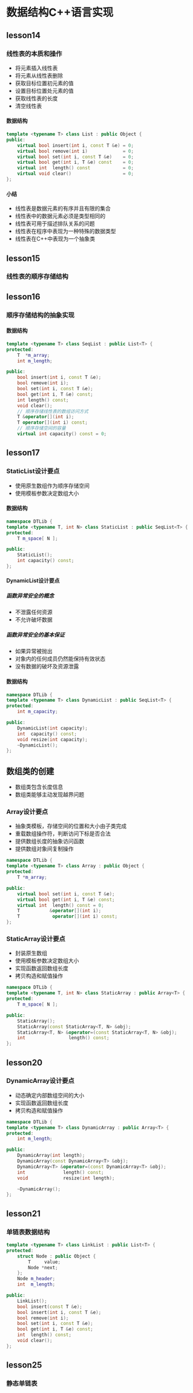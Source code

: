 # 数据结构C++语言实现 
## lesson14
### 线性表的本质和操作
- 将元素插入线性表
- 将元素从线性表删除
- 获取目标位置初元素的值
- 设置目标位置处元素的值
- 获取线性表的长度
- 清空线性表
#### 数据结构
```C++
template <typename T> class List : public Object {
public:
    virtual bool insert(int i, const T &e) = 0;
    virtual bool remove(int i)             = 0;
    virtual bool set(int i, const T &e)    = 0;
    virtual bool get(int i, T &e) const    = 0;
    virtual int  length() const            = 0;
    virtual void clear()                   = 0;
};
```
#### 小结
- 线性表是数据元素的有序并且有限的集合
- 线性表中的数据元素必须是类型相同的
- 线性表可用于描述排队关系的问题
- 线性表在程序中表现为一种特殊的数据类型
- 线性表在C++中表现为一个抽象类
## lesson15
### 线性表的顺序存储结构
## lesson16
### 顺序存储结构的抽象实现
#### 数据结构
```C++
template <typename T> class SeqList : public List<T> {
protected:
    T  *m_array;
    int m_length;

public:
    bool insert(int i, const T &e);
    bool remove(int i);
    bool set(int i, const T &e);
    bool get(int i, T &e) const;
    int length() const;
    void clear();
    // 顺序存储线性表的数组访问方式
    T &operator[](int i);
    T operator[](int i) const;
    // 顺序存储空间的容量
    virtual int capacity() const = 0;
```
## lesson17
### StaticList设计要点
- 使用原生数组作为顺序存储空间
- 使用模板参数决定数组大小
#### 数据结构
``` C++
namespace DTLib {
template <typename T, int N> class StaticList : public SeqList<T> {
protected:
    T m_space[ N ];

public:
    StaticList();
    int capacity() const;
};
```
#### DynamicList设计要点
##### 函数异常安全的概念
- 不泄露任何资源
- 不允许破坏数据
##### 函数异常安全的基本保证
- 如果异常被抛出
- 对象内的任何成员仍然能保持有效状态
- 没有数据的破坏及资源泄露
#### 数据结构
```C++
namespace DTLib {
template <typename T> class DynamicList : public SeqList<T> {
protected:
    int m_capacity;

public:
    DynamicList(int capacity);
    int  capacity() const;
    void resize(int capacity);
    ~DynamicList();
};
```
## 数组类的创建
- 数组类包含长度信息
- 数组类能够主动发现越界问题
### Array设计要点
- 抽象类模板，存储空间的位置和大小由子类完成
- 重载数组操作符，判断访问下标是否合法
- 提供数组长度的抽象访问函数
- 提供数组对象间复制操作
```C++
namespace DTLib {
template <typename T> class Array : public Object {
protected:
    T *m_array;

public:
    virtual bool set(int i, const T &e);
    virtual bool get(int i, T &e) const;
    virtual int  length() const = 0;
    T           &operator[](int i);
    T            operator[](int i) const;
};
```
### StaticArray设计要点
- 封装原生数组
- 使用模板参数决定数组大小
- 实现函数返回数组长度
- 拷贝构造和赋值操作
```C++
namespace DTLib {
template <typename T, int N> class StaticArray : public Array<T> {
protected:
    T m_space[ N ];

public:
    StaticArray();
    StaticArray(const StaticArray<T, N> &obj);
    StaticArray<T, N> &operator=(const StaticArray<T, N> &obj);
    int                length() const;
};
```
## lesson20
### DynamicArray设计要点
- 动态确定内部数组空间的大小
- 实现函数返回数组长度
- 拷贝构造和赋值操作
```c++
namespace DTLib {
template <typename T> class DynamicArray : public Array<T> {
protected:
    int m_length;

public:
    DynamicArray(int length);
    DynamicArray(const DynamicArray<T> &obj);
    DynamicArray<T> &operator=(const DynamicArray<T> &obj);
    int              length() const;
    void             resize(int length);

    ~DynamicArray();
};

```
## lesson21
### 单链表数据结构
```C++
template <typename T> class LinkList : public List<T> {
protected:
    struct Node : public Object {
        T     value;
        Node *next;
    };
    Node m_header;
    int  m_length;

public:
    LinkList();
    bool insert(const T &e);
    bool insert(int i, const T &e);
    bool remove(int i);
    bool set(int i, const T &e);
    bool get(int i, T &e) const;
    int  length() const;
    void clear();
};
```
## lesson25
### 静态单链表

